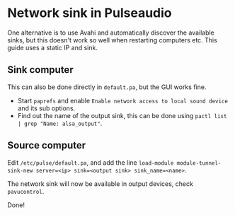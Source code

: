 Network sink in Pulseaudio
=============================================

One alternative is to use Avahi and automatically discover
the available sinks, but this doesn't work so well when
restarting computers etc. This guide uses a static IP and sink.

Sink computer
-------------
This can also be done directly in ```default.pa```, but 
the GUI works fine.

* Start ```paprefs``` and enable ```Enable network access to local sound device``` 
and its sub options.
* Find out the name of the output sink, this can be done using ```pactl list | grep "Name: alsa_output"```.

Source computer
---------------
Edit ```/etc/pulse/default.pa```, and add the line
```load-module module-tunnel-sink-new server=<ip> sink=<output sink> sink_name=<name>```.

The network sink will now be available in output devices, check ```pavucontrol```. 

Done!
